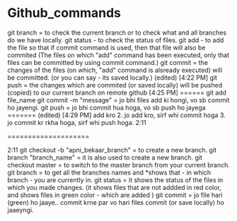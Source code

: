# Github_commands

git branch = to check the current branch or to check what and all branches do we have locally.
git status - to check the status of files.
git add - to add the file so that if commit command is used, then that file will also be commited (The files on which "add" command has been executed, only that files can be committed by using commit command.)
git commit  = the changes of the files (on which, "add" command is alsready executed) will be committed. (or you can say - its saved locally.) (edited)
[4:22 PM] git push = the changes which are commited (or saved locally) will be pushed (copied) to our current branch  on remote github
[4:25 PM] ======
git add file_name
git commit -m "message" = jo bhi files add ki hongi, vo sb commit ho jayengi.
git push = jo bhi commit hua hoga, vo sb push ho jayega
======= (edited)
[4:29 PM] add kro
2. jo add kro, sirf whi commit hoga
3. jo commit kr rkha hoga, sirf whi push hoga.
2:11


====================



2:11
git checkout -b "apni_bekaar_branch" = to create a new branch.
git branch "branch_name" = it is also used to create a new branch.
git checkout master = to switch to the master branch from your current branch.
git branch = to get all the branches names and *shows that - in which branch - you are currently in.
git status = it shows the status of the files in which you made changes. (it shows files that are not addded in red color, and  shows files in green color - which are added )
git commit = jo file hari (green) ho jaaye.. commit krne par vo hari files commit (or save locally) ho jaaeyngi.

